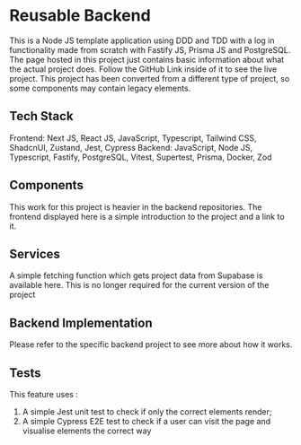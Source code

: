 # Reusable Backend

This is a Node JS template application using DDD and TDD with a log in functionality made from scratch with Fastify JS, Prisma JS and PostgreSQL. The page hosted in this project just contains basic information about what the actual project does. Follow the GitHub Link inside of it to see the live project. This project has been converted from a different type of project, so some components may contain legacy elements.

## Tech Stack

Frontend: Next JS, React JS, JavaScript, Typescript, Tailwind CSS, ShadcnUI, Zustand, Jest, Cypress
Backend: JavaScript, Node JS, Typescript, Fastify, PostgreSQL, Vitest, Supertest, Prisma, Docker, Zod

## Components

This work for this project is heavier in the backend repositories. The frontend displayed here is a simple introduction to the project and a link to it.

## Services

A simple fetching function which gets project data from Supabase is available here. This is no longer required for the current version of the project

## Backend Implementation

Please refer to the specific backend project to see more about how it works.

## Tests

This feature uses :

1. A simple Jest unit test to check if only the correct elements render;
2. A simple Cypress E2E test to check if a user can visit the page and visualise elements the correct way
